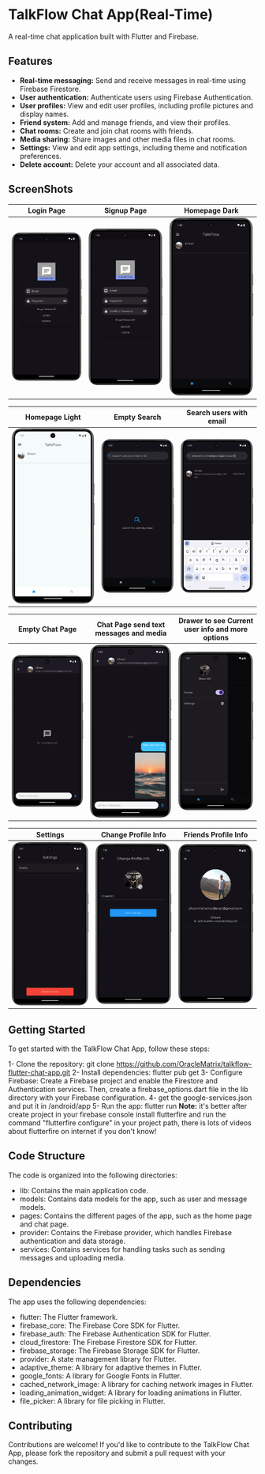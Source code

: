 # TalkFlow Chat App(Real-Time)

A real-time chat application built with Flutter and Firebase.

## Features

* **Real-time messaging:** Send and receive messages in real-time using Firebase Firestore.
* **User authentication:** Authenticate users using Firebase Authentication.
* **User profiles:** View and edit user profiles, including profile pictures and display names.
* **Friend system:** Add and manage friends, and view their profiles.
* **Chat rooms:** Create and join chat rooms with friends.
* **Media sharing:** Share images and other media files in chat rooms.
* **Settings:** View and edit app settings, including theme and notification preferences.
* **Delete account:** Delete your account and all associated data.

## ScreenShots

| Login Page | Signup Page | Homepage Dark |
|---|---|---|
| ![login_page.png](screenshots%2Flogin_page.png) | ![signup_page.png](screenshots%2Fsignup_page.png) | ![homepage_dark.png](screenshots%2Fhomepage_dark.png) |

| Homepage Light | Empty Search | Search users with email |
|---|---|---|
| ![homepage_light.png](screenshots%2Fhomepage_light.png) | ![empty_search.png](screenshots%2Fempty_search.png) | ![searchpage.png](screenshots%2Fsearchpage.png) |

|Empty Chat Page | Chat Page send text messages and media | Drawer to see Current user info and more options |
|---|---|---|
| ![empty_chatpage.png](screenshots%2Fempty_chatpage.png) | ![chatpage.png](screenshots%2Fchatpage.png) | ![drawer.png](screenshots%2Fdrawer.png) | 

| Settings | Change Profile Info | Friends Profile Info |
|---|---|---|
| ![settings.png](screenshots%2Fsettings.png) | ![change_profile_info.png](screenshots%2Fchange_profile_info.png) | ![friends_profile_info.png](screenshots%2Ffriends_profile_info.png) |

## Getting Started

To get started with the TalkFlow Chat App, follow these steps:

1- Clone the repository: git clone https://github.com/OracleMatrix/talkflow-flutter-chat-app.git
2- Install dependencies: flutter pub get
3- Configure Firebase: Create a Firebase project and enable the Firestore and Authentication
services. Then, create a firebase_options.dart file in the lib directory with your Firebase
configuration.
4- get the google-services.json and put it in /android/app
5- Run the app: flutter run
**Note:** it's better after create project in your firebase console install flutterfire and run the
command "flutterfire configure" in your project path, there is lots of videos about flutterfire on
internet if you don't know!


## Code Structure

The code is organized into the following directories:

* lib: Contains the main application code.
* models: Contains data models for the app, such as user and message models.
* pages: Contains the different pages of the app, such as the home page and chat page.
* provider: Contains the Firebase provider, which handles Firebase authentication and data storage.
* services: Contains services for handling tasks such as sending messages and uploading media.

## Dependencies

The app uses the following dependencies:

* flutter: The Flutter framework.
* firebase_core: The Firebase Core SDK for Flutter.
* firebase_auth: The Firebase Authentication SDK for Flutter.
* cloud_firestore: The Firebase Firestore SDK for Flutter.
* firebase_storage: The Firebase Storage SDK for Flutter.
* provider: A state management library for Flutter.
* adaptive_theme: A library for adaptive themes in Flutter.
* google_fonts: A library for Google Fonts in Flutter.
* cached_network_image: A library for caching network images in Flutter.
* loading_animation_widget: A library for loading animations in Flutter.
* file_picker: A library for file picking in Flutter.

## Contributing

Contributions are welcome! If you'd like to contribute to the TalkFlow Chat App, please fork the
repository and submit a pull request with your changes.
